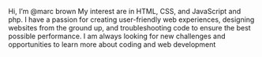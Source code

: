 Hi, I’m @marc brown
My interest are in HTML, CSS, and JavaScript and php.
I have a passion for creating user-friendly web experiences, designing websites from the ground up, and troubleshooting code to ensure the best possible performance. 
I am always looking for new challenges and opportunities to learn more about coding and web development
<!---
marcopollo69/marcopollo69 is a ✨ special ✨ repository because its `README.md` (this file) appears on your GitHub profile.
You can click the Preview link to take a look at your changes.
--->
